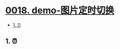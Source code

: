 # [0018. demo-图片定时切换](https://github.com/Tdahuyou/TNotes.react/tree/main/notes/0018.%20demo-%E5%9B%BE%E7%89%87%E5%AE%9A%E6%97%B6%E5%88%87%E6%8D%A2)

<!-- region:toc -->

- [1. ⏰](#1-)

<!-- endregion:toc -->

## 1. ⏰
